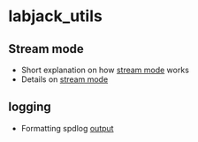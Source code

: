 # labjack_utils


## Stream mode
- Short explanation on how [stream mode](https://labjack.com/pages/support?doc=/datasheets/t-series-datasheet/30-communication-t-series-datasheet/#header-three-f7hf2) works
- Details on [stream mode](https://labjack.com/pages/support?doc=/datasheets/t-series-datasheet/32-stream-mode-t-series-datasheet/)


## logging
- Formatting spdlog [output](https://github.com/gabime/spdlog/wiki/3.-Custom-formatting)